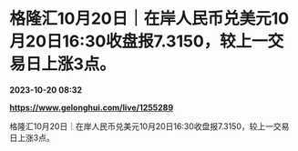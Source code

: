 # 格隆汇10月20日｜在岸人民币兑美元10月20日16:30收盘报7.3150，较上一交易日上涨3点。

**2023-10-20 08:32**

**https://www.gelonghui.com/live/1255289**

格隆汇10月20日｜在岸人民币兑美元10月20日16:30收盘报7.3150，较上一交易日上涨3点。
